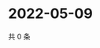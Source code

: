 # 2022-05-09

共 0 条

<!-- BEGIN WEIBO -->
<!-- 最后更新时间 Mon May 09 2022 22:19:43 GMT+0800 (China Standard Time) -->

<!-- END WEIBO -->
